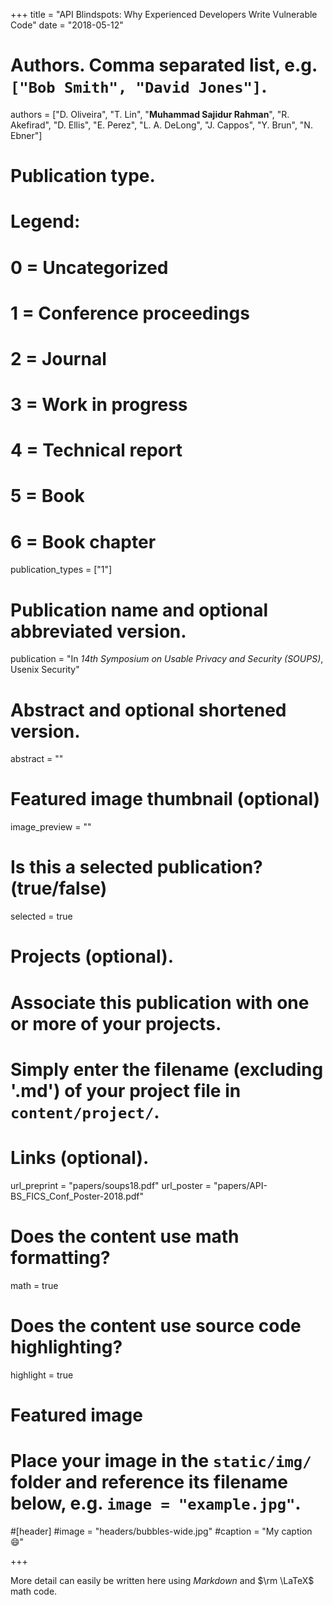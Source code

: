 +++
title = "API Blindspots: Why Experienced Developers Write Vulnerable Code"
date = "2018-05-12"

# Authors. Comma separated list, e.g. `["Bob Smith", "David Jones"]`.
authors = ["D. Oliveira", "T. Lin", "**Muhammad Sajidur Rahman**", "R. Akefirad", "D. Ellis", "E. Perez", "L. A. DeLong", "J. Cappos", "Y. Brun", "N. Ebner"]

# Publication type.
# Legend:
# 0 = Uncategorized
# 1 = Conference proceedings
# 2 = Journal
# 3 = Work in progress
# 4 = Technical report
# 5 = Book
# 6 = Book chapter
publication_types = ["1"]

# Publication name and optional abbreviated version.
publication = "In *14th Symposium on Usable Privacy and Security (SOUPS)*, Usenix Security"

# Abstract and optional shortened version.
abstract = ""

# Featured image thumbnail (optional)
image_preview = ""

# Is this a selected publication? (true/false)
selected = true

# Projects (optional).
#   Associate this publication with one or more of your projects.
#   Simply enter the filename (excluding '.md') of your project file in `content/project/`.

# Links (optional).
url_preprint = "papers/soups18.pdf"
url_poster = "papers/API-BS_FICS_Conf_Poster-2018.pdf"


# Does the content use math formatting?
math = true

# Does the content use source code highlighting?
highlight = true

# Featured image
# Place your image in the `static/img/` folder and reference its filename below, e.g. `image = "example.jpg"`.
#[header]
#image = "headers/bubbles-wide.jpg"
#caption = "My caption :smile:"

+++

More detail can easily be written here using *Markdown* and $\rm \LaTeX$ math code.
